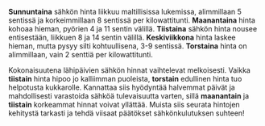 **Sunnuntaina** sähkön hinta liikkuu maltillisissa lukemissa, alimmillaan 5 sentissä ja korkeimmillaan 8 sentissä per kilowattitunti. **Maanantaina** hinta kohoaa hieman, pyörien 4 ja 11 sentin välillä. **Tiistaina** sähkön hinta nousee entisestään, liikkuen 8 ja 14 sentin välillä. **Keskiviikkona** hinta laskee hieman, mutta pysyy silti kohtuullisena, 3-9 sentissä. **Torstaina** hinta on alimmillaan, vain 2 senttiä per kilowattitunti.

Kokonaisuutena lähipäivien sähkön hinnat vaihtelevat melkoisesti. Vaikka **tiistain** hinta hipoo jo kalliimman puoleista, **torstain** edullinen hinta tuo helpotusta kukkarolle. Kannattaa siis hyödyntää halvemmat päivät ja mahdollisesti varastoida sähköä tulevaisuutta varten, sillä **maanantain** ja **tiistain** korkeammat hinnat voivat yllättää. Muista siis seurata hintojen kehitystä tarkasti ja tehdä viisaat päätökset sähkönkulutuksen suhteen!